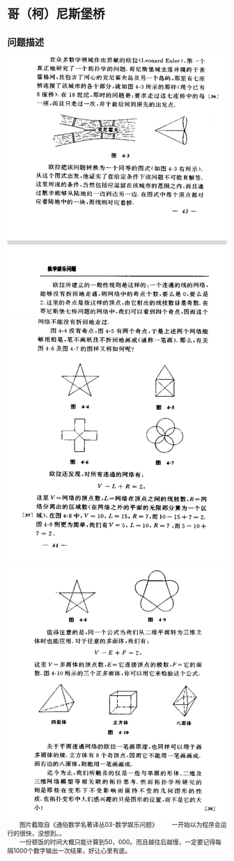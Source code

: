 # 哥（柯）尼斯堡桥

## 问题描述
![GitHub](./forREADME/1.png "GitHub,Social Coding")
![GitHub](./forREADME/2.png "GitHub,Social Coding")
![GitHub](./forREADME/3.png "GitHub,Social Coding")
&emsp;&emsp;图片截取自《通俗数学名著译丛03-数学娱乐问题》
&emsp;&emsp;一开始以为程序会运行的很快，没想到。。<br>
&emsp;&emsp;一份顿饭的时间大概只能计算到50，000。而且越往后越慢，一定要记得每隔1000个数字输出一次结果，好让心里有底。<br>
